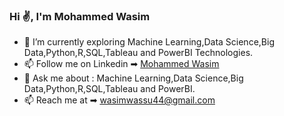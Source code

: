 ### Hi ✌, I'm Mohammed Wasim

- 🔭 I’m currently exploring Machine Learning,Data Science,Big Data,Python,R,SQL,Tableau and PowerBI Technologies.
- 📫 Follow me on Linkedin ➡︎ [Mohammed Wasim](https://www.linkedin.com/in/mdwasimrd)
- 💬 Ask me about :  Machine Learning,Data Science,Big Data,Python,R,SQL,Tableau and PowerBI.
- 📫 Reach me at ➡︎ wasimwassu44@gmail.com

